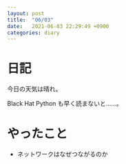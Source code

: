 ```yaml
---
layout: post
title:  "06/03"
date:   2021-06-03 22:29:49 +0900
categories: diary
---
```

# 日記

今日の天気は晴れ。

Black Hat Python も早く読まないと......。

# やったこと

- ネットワークはなぜつながるのか